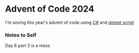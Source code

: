 # Advent of Code 2024

I'm soving this year's advent of code using [C#](https://learn.microsoft.com/en-us/dotnet/) and [dotnet script](https://github.com/dotnet-script/dotnet-script)


### Notes to Self

Day 6 part 2 is a mess
